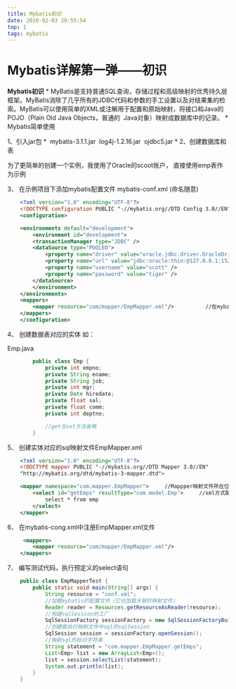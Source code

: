 ```yaml
---
title: Mybatis初识
date: 2018-02-03 20:55:54
top: 1
tags: mybatis
---
```

<h1>Mybatis详解第一弹——初识</h1>

**Mybatis初识**
*
​	MyBatis是支持普通SQL查询，存储过程和高级映射的优秀持久层框架。MyBatis消除
​	了几乎所有的JDBC代码和参数的手工设置以及对结果集的检索。MyBatis可以使用简单的
​	XML或注解用于配置和原始映射，将接口和Java的POJO（Plain Old Java Objects，普通的
​	Java对象）映射成数据库中的记录。
*
Mybatis简单使用

1、引入jar包
*
​	mybatis-3.1.1.jar
​	log4j-1.2.16.jar
​	ojdbc5.jar
*
2、创建数据库和表

为了更简单的创建一个实例，我使用了Oracle的scoot账户，
直接使用emp表作为示例

3、 在示例项目下添加mybatis配置文件 mybatis-conf.xml (命名随意)
```xml
	<?xml version="1.0" encoding="UTF-8"?>
	<!DOCTYPE configuration PUBLIC "-//mybatis.org//DTD Config 3.0//EN" "http://mybatis.org/dtd/mybatis-3-config.dtd">
	<configuration>

	<environments default="development">
	    <environment id="development">
	    <transactionManager type="JDBC" />
	    <dataSource type="POOLED">
	        <property name="driver" value="oracle.jdbc.driver.OracleDriver" />
	        <property name="url" value="jdbc:oracle:thin:@127.0.0.1:1521:ORCL" />
	        <property name="username" value="scott" />
	        <property name="password" value="tiger" />
	    </dataSource>
	    </environment>
	</environments>
	<mappers>
	    <mapper resource="com/mapper/EmpMapper.xml"/>          //在mybatis-cong.xml中注册EmpMapper.xml文件
	</mappers>
	</configuration>
```
4、 创建数据表对应的实体 如：

Emp.java
```java
	    public class Emp {
	        private int empno;
	        private String ename;
	        private String job;
	        private int mgr;
	        private Date hiredate;
	        private float sal;
	        private float comm;
	        private int deptno;

	        //get与set方法省略
	    }
```
5、 创建实体对应的sql映射文件EmpMapper.xml
```xml
	<?xml version="1.0" encoding="UTF-8"?>
	<!DOCTYPE mapper PUBLIC "-//mybatis.org//DTD Mapper 3.0//EN" 
	"http://mybatis.org/dtd/mybatis-3-mapper.dtd">

	<mapper namespace="com.mapper.EmpMapper">     //Mappper映射文件所在位置
	    <select id="getEmps" resultType="com.model.Emp">     //xml方式配置sql语句
	        select * from emp
	    </select>
	</mapper>
```
6、 在mybatis-cong.xml中注册EmpMapper.xml文件
```xml
	 <mappers>
	    <mapper resource="com/mapper/EmpMapper.xml"/>
	</mappers>
```
7、 编写测试代码，执行预定义的select语句
```java
	public class EmpMapperTest {
	    public static void main(String[] args) {
	        String resource = "conf.xml"; 
	        //加载mybatis的配置文件（它也加载关联的映射文件）
	        Reader reader = Resources.getResourceAsReader(resource); 
	        //构建sqlSession的工厂
	        SqlSessionFactory sessionFactory = new SqlSessionFactoryBuilder().build(reader);
	        //创建能执行映射文件中sql的sqlSession
	        SqlSession session = sessionFactory.openSession();
	        //映射sql的标识字符串
	        String statement = "com.mapper.EmpMapper.getEmps";
	        List<Emp> list = new ArrayList<Emp>();
	        list = session.selectList(statement);
	        System.out.println(list);
	    }
	}
```
